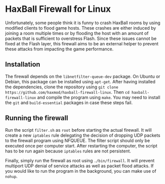 # HaxBall Firewall for Linux
Unfortunately, some people think it is funny to crash HaxBall rooms by using modified clients to flood game hosts.
These crashes are either induced by joining a room multiple times or by flooding the host with an amount of packets that is sufficient to overstress Flash.
Since these issues cannot be fixed at the Flash layer, this firewall aims to be an external helper to prevent these attacks from impacting the game performance.

## Installation
The firewall depends on the `libnetfilter-queue-dev` package. On Ubuntu or Debian, this package can be installed using `apt-get`.
After having installed the dependencies, clone the repository using `git clone https://github.com/haxmod/haxball-firewall-linux`.
Then `cd haxball-firewall-linux` and compile the program using `make`. You may need to install the `git` and `build-essential` packages in case these steps fail.

## Running the firewall
Run the script `filter.sh` as `root` before starting the actual firewall. It will create a new `iptables` rule delegating the decision of dropping UDP packets to the firewall program using NFQUEUE. The filter script should only be executed once per computer start. After restarting the computer, the script has to be run again because `iptables` rules are not persistent.

Finally, simply run the firewall as root using `./bin/firewall`. It will prevent multiport UDP denial of service attacks as well as packet flood attacks. If you would like to run the program in the background, you can make use of `nohup`.
